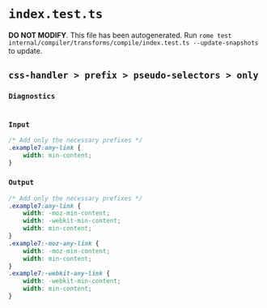 # `index.test.ts`

**DO NOT MODIFY**. This file has been autogenerated. Run `rome test internal/compiler/transforms/compile/index.test.ts --update-snapshots` to update.

## `css-handler > prefix > pseudo-selectors > only`

### `Diagnostics`

```css

```

### `Input`

```css
/* Add only the necessary prefixes */
.example7:any-link {
    width: min-content;
}
```

### `Output`

```css
/* Add only the necessary prefixes */
.example7:any-link {
	width: -moz-min-content;
	width: -webkit-min-content;
	width: min-content;
}
.example7:-moz-any-link {
	width: -moz-min-content;
	width: min-content;
}
.example7:-webkit-any-link {
	width: -webkit-min-content;
	width: min-content;
}

```
